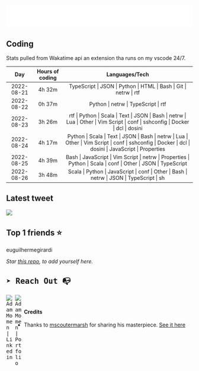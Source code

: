 
![test image size](/assets/welcome_message.gif)

## Coding
Stats pulled from Wakatime api an extension tha runs on my vscode 24/7.

|Day|Hours of coding|Languages/Tech|
|:-:|:-:|:-:|
|2022-08-21|4h 32m|TypeScript &#124; JSON &#124; Python &#124; HTML &#124; Bash &#124; Git &#124; netrw &#124; rtf|
|2022-08-22|0h 37m|Python &#124; netrw &#124; TypeScript &#124; rtf|
|2022-08-23|3h 26m|rtf &#124; Python &#124; Scala &#124; Text &#124; JSON &#124; Bash &#124; netrw &#124; Lua &#124; Other &#124; Vim Script &#124; conf &#124; sshconfig &#124; Docker &#124; dcl &#124; dosini|
|2022-08-24|4h 17m|Python &#124; Scala &#124; Text &#124; JSON &#124; Bash &#124; netrw &#124; Lua &#124; Other &#124; Vim Script &#124; conf &#124; sshconfig &#124; Docker &#124; dcl &#124; dosini &#124; JavaScript &#124; Properties|
|2022-08-25|4h 39m|Bash &#124; JavaScript &#124; Vim Script &#124; netrw &#124; Properties &#124; Python &#124; Scala &#124; conf &#124; Other &#124; JSON &#124; TypeScript|
|2022-08-26|3h 48m|Scala &#124; Python &#124; JavaScript &#124; conf &#124; Other &#124; Bash &#124; netrw &#124; JSON &#124; TypeScript &#124; sh|

## Latest tweet
[<img src="<tweet-image-url>" width="400">](<tweet-url>)

## Top 1 friends ⭐️
euguilhermegirardi

*Star [this repo](https://github.com/AdamMomen/AdamMomen), to add yourself here.*


<samp>

## ➤ Reach Out :mailbox_with_no_mail:

>
  <a href="https://www.linkedin.com/in/adam-momen-99596275/">
     <img align="left" alt="Adam Momen | Linkedin" width="24px" src="./assets/Linkedin.svg" />
   </a>

   <a href="https://adammomen.com/">
     <img align="left" alt="Adam Momen | Portfolio" width="24px" src="./assets/web.svg" />
   </a>

</samp>

<br>

#### Credits
* Thanks to [mscoutermarsh](https://github.com/mscoutermarsh) for sharing his masterpiece. [See it here](https://github.com/mscoutermarsh/mscoutermarsh)